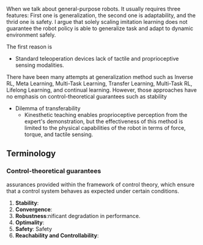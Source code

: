 
When we talk about general-purpose robots. It usually requires three features:
First one is generalization,  the second one is adaptability, and the thrid one is safety. I argue that solely scaling imitation learning does not guarantee the robot policy is able to generalize task and adapt to dynamic environment safely.

The first reason is 

- Standard teleoperation devices lack of tactile and proprioceptive sensing modalities. 

There have been many attempts at generalization method such as Inverse RL, Meta Learning, Multi-Task Learning, Transfer Learning, Multi-Task RL, Lifelong Learning, and continual learning. However, those approaches have no emphasis on control-theoretical guarantees such as stability


- Dilemma of transferability
	- Kinesthetic teaching enables proprioceptive perception from the expert's demonstration, but the effectiveness of this method is limited to the physical capabilities of the robot in terms of force, torque, and tactile sensing. 


## Terminology
### Control-theoretical guarantees 
assurances provided within the framework of control theory, which ensure that a control system behaves as expected under certain conditions.
1. **Stability**: 
2. **Convergence**: 
3. **Robustness**:nificant degradation in performance.
4. **Optimality**:
5. **Safety**: Safety 
6. **Reachability and Controllability**: 

